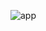 ![app](https://user-images.githubusercontent.com/85064536/133147556-633a220d-d394-48c1-98b7-6f33a1dd250a.gif)
